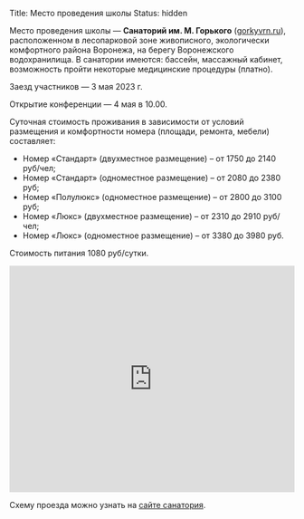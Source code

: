Title: Место проведения школы
Status: hidden

Место проведения школы — **Санаторий им. М. Горького** ([gorkyvrn.ru](https://gorkyvrn.ru/)), расположенном в лесопарковой зоне живописного, экологически комфортного района Воронежа, на берегу Воронежского водохранилища. В санатории имеются: бассейн, массажный кабинет, возможность пройти некоторые медицинские процедуры (платно).

Заезд участников — 3 мая 2023 г.

Открытие конференции — 4 мая в 10.00.

Суточная стоимость проживания в зависимости от условий размещения и комфортности номера (площади, ремонта, мебели) составляет:
* Номер «Стандарт» (двухместное размещение) –  от 1750 до 2140 руб/чел;
* Номер «Стандарт» (одноместное размещение) – от 2080 до 2380 руб;
* Номер «Полулюкс» (одноместное размещение) – от 2800 до 3100 руб;
* Номер «Люкс» (двухместное размещение) – от  2310 до 2910 руб/чел;
* Номер «Люкс» (одноместное размещение) – от 3380 до 3980 руб.

Стоимость питания 1080 руб/сутки.

<iframe src="https://www.google.com/maps/embed?pb=!1m18!1m12!1m3!1d39539.69076103006!2d39.19106473601487!3d51.72881610755014!2m3!1f0!2f0!3f0!3m2!1i1024!2i768!4f13.1!3m3!1m2!1s0x413b2e5de197c0ad%3A0xb4c10485fbde3fdb!2z0JrQu9C40L3QuNGH0LXRgdC60LjQuSDRgdCw0L3QsNGC0L7RgNC40Lkg0LjQvC4g0JPQvtGA0YzQutC-0LPQvg!5e0!3m2!1sru!2sru!4v1535107878234" width="100%" height="400" frameborder="0" style="border:0" allowfullscreen></iframe>

Схему проезда можно узнать на [сайте санатория](https://gorkyvrn.ru/kontaktyi).
